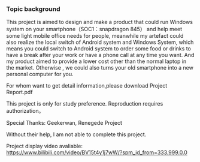 ### Topic background
 This project is aimed to design and make a product that could run Windows system on
 your smartphone（SOC1：snapdragon 845） and help meet some light mobile office
 needs for people, meanwhile my artefact could also realize the local switch of
 Android system and Windows System, which means you could switch to Android
 system to order some food or drinks to have a break after your work or have a phone
 call at any time you want. And my product aimed to provide a lower cost other than
 the normal laptop in the market. Otherwise , we could also turns your old smartphone
 into a new personal computer for you.
 

For whom want to get detail information,please download Project Report.pdf

This project is only for study preference.
Reproduction requires authorization。

Special Thanks:
Geekerwan,
Renegede Project

Without their help, I am not able to complete this project.


Project display video avaliable: https://www.bilibili.com/video/BV15t4y1j7wW/?spm_id_from=333.999.0.0
